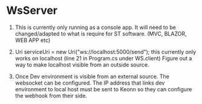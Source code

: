 # WsServer

1. This is currently only running as a console app. It will need to be changed/adapted to what is require for ST software. (MVC, BLAZOR, WEB APP etc)

2. Uri serviceUri = new Uri("ws://localhost:5000/send"); this currently only works on localhost (line 21 in Program.cs under WS.client)
   Figure out a way to make localhost visible from an outside source.
   
3. Once Dev environment is visible from an external source. The websocket can be configured. The IP address that links dev environment to local host must be sent to Keonn so they can configure the webhook from their side.
   
